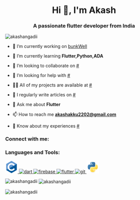 <h1 align="center">Hi 👋, I'm Akash</h1>
<h3 align="center">A passionate flutter developer from India</h3>

<p align="left"> <img src="https://komarev.com/ghpvc/?username=akashangadii&label=Profile%20views&color=0e75b6&style=flat" alt="akashangadii" /> </p>

- 🔭 I’m currently working on [bunkWell](https://play.google.com/store/apps/details?id=com.appsack.bunkwell)

- 🌱 I’m currently learning **Flutter,Python,ADA**

- 👯 I’m looking to collaborate on [#](#)

- 🤝 I’m looking for help with [#](#)

- 👨‍💻 All of my projects are available at [#](#)

- 📝 I regularly write articles on [#](#)

- 💬 Ask me about **Flutter**

- 📫 How to reach me **akashakku2202@gmail.com**

- 📄 Know about my experiences [#](#)

<h3 align="left">Connect with me:</h3>
<p align="left">
</p>

<h3 align="left">Languages and Tools:</h3>
<p align="left"> <a href="https://www.cprogramming.com/" target="_blank" rel="noreferrer"> <img src="https://raw.githubusercontent.com/devicons/devicon/master/icons/c/c-original.svg" alt="c" width="40" height="40"/> </a> <a href="https://dart.dev" target="_blank" rel="noreferrer"> <img src="https://www.vectorlogo.zone/logos/dartlang/dartlang-icon.svg" alt="dart" width="40" height="40"/> </a> <a href="https://firebase.google.com/" target="_blank" rel="noreferrer"> <img src="https://www.vectorlogo.zone/logos/firebase/firebase-icon.svg" alt="firebase" width="40" height="40"/> </a> <a href="https://flutter.dev" target="_blank" rel="noreferrer"> <img src="https://www.vectorlogo.zone/logos/flutterio/flutterio-icon.svg" alt="flutter" width="40" height="40"/> </a> <a href="https://git-scm.com/" target="_blank" rel="noreferrer"> <img src="https://www.vectorlogo.zone/logos/git-scm/git-scm-icon.svg" alt="git" width="40" height="40"/> </a> <a href="https://www.python.org" target="_blank" rel="noreferrer"> <img src="https://raw.githubusercontent.com/devicons/devicon/master/icons/python/python-original.svg" alt="python" width="40" height="40"/> </a> </p>

<p><img align="left" src="https://github-readme-stats.vercel.app/api/top-langs?username=akashangadii&show_icons=true&locale=en&layout=compact" alt="akashangadii" /></p>

<p>&nbsp;<img align="center" src="https://github-readme-stats.vercel.app/api?username=akashangadii&show_icons=true&locale=en" alt="akashangadii" /></p>

<p><img align="center" src="https://github-readme-streak-stats.herokuapp.com/?user=akashangadii&" alt="akashangadii" /></p>
